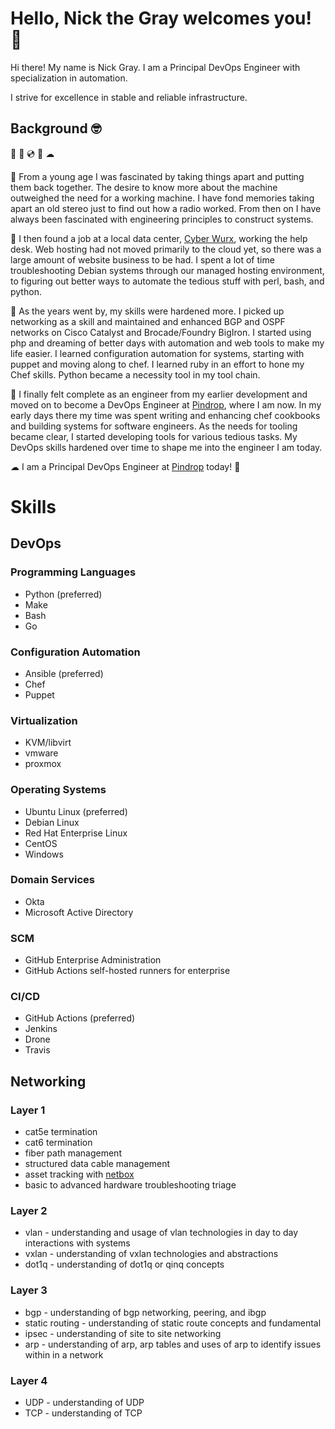 # Hello, Nick the Gray welcomes you! 👋

Hi there! My name is Nick Gray. I am a Principal DevOps Engineer with specialization in automation.

I strive for excellence in stable and reliable infrastructure.

## Background 🤓

🧮 💾 💿 📀 ☁

📼 From a young age I was fascinated by taking things apart and putting them back together.
The desire to know more about the machine outweighed the need for a working machine. I have fond memories
taking apart an old stereo just to find out how a radio worked. From then on I have always been fascinated
with engineering principles to construct systems.

💾 I then found a job at a local data center, [Cyber Wurx](https://cyberwurx.com/), working the help desk. Web hosting had not moved
primarily to the cloud yet, so there was a large amount of website business to be had. I spent a lot of time troubleshooting
Debian systems through our managed hosting environment, to figuring out better ways to automate the tedious stuff with perl, bash, and python.

📨 As the years went by, my skills were hardened more. I picked up networking as a skill and maintained and enhanced BGP and OSPF networks
on Cisco Catalyst and Brocade/Foundry BigIron. I started using php and dreaming of better days with automation and web tools to make my life easier.
I learned configuration automation for systems, starting with puppet and moving along to chef. I learned ruby in an effort to hone my Chef skills.
Python became a necessity tool in my tool chain.

📀 I finally felt complete as an engineer from my earlier development and moved on to become a DevOps Engineer at [Pindrop](https://pindrop.com), where I am now.
In my early days there my time was spent writing and enhancing chef cookbooks and building systems for software engineers. As the needs for tooling became clear,
I started developing tools for various tedious tasks. My DevOps skills hardened over time to shape me into the engineer I am today.

☁ I am a Principal DevOps Engineer at [Pindrop](https://pindrop.com) today! 👋

# Skills

## DevOps

### Programming Languages

 - Python (preferred)
 - Make
 - Bash
 - Go

### Configuration Automation

 - Ansible (preferred)
 - Chef
 - Puppet

### Virtualization

 - KVM/libvirt
 - vmware
 - proxmox

### Operating Systems

 - Ubuntu Linux (preferred)
 - Debian Linux
 - Red Hat Enterprise Linux
 - CentOS
 - Windows

### Domain Services

 - Okta
 - Microsoft Active Directory

### SCM

 - GitHub Enterprise Administration
 - GitHub Actions self-hosted runners for enterprise
 
### CI/CD

 - GitHub Actions (preferred)
 - Jenkins
 - Drone
 - Travis

## Networking

### Layer 1
 - cat5e termination
 - cat6 termination
 - fiber path management
 - structured data cable management
 - asset tracking with [netbox](https://docs.netbox.dev/en/stable/)
 - basic to advanced hardware troubleshooting triage

### Layer 2
 - vlan - understanding and usage of vlan technologies in day to day interactions with systems
 - vxlan - understanding of vxlan technologies and abstractions
 - dot1q - understanding of dot1q or qinq concepts

### Layer 3
 - bgp - understanding of bgp networking, peering, and ibgp
 - static routing - understanding of static route concepts and fundamental
 - ipsec - understanding of site to site networking
 - arp - understanding of arp, arp tables and uses of arp to identify issues within in a network

### Layer 4
 - UDP - understanding of UDP
 - TCP - understanding of TCP

